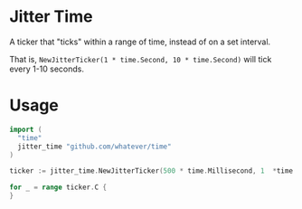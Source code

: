 # Jitter Time

A ticker that "ticks" within a range of time, instead of on a set interval.


That is, `NewJitterTicker(1 * time.Second, 10 * time.Second)` will tick every
1-10 seconds.


# Usage

```go
import (
  "time"
  jitter_time "github.com/whatever/time"
)

ticker := jitter_time.NewJitterTicker(500 * time.Millisecond, 1  *time.Second)

for _ = range ticker.C {
}
```

